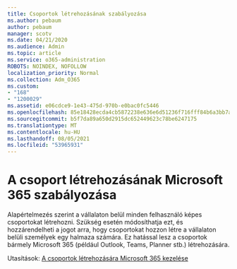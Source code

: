 ```yaml
---
title: Csoportok létrehozásának szabályozása
ms.author: pebaum
author: pebaum
manager: scotv
ms.date: 04/21/2020
ms.audience: Admin
ms.topic: article
ms.service: o365-administration
ROBOTS: NOINDEX, NOFOLLOW
localization_priority: Normal
ms.collection: Adm_O365
ms.custom:
- "168"
- "1200029"
ms.assetid: e06cdce9-1e43-475d-970b-e0bac0fc5446
ms.openlocfilehash: 85e18428ecda4cb5872238e636e6d51236f716fff84b6a3bb7a84e97eca3bdf8
ms.sourcegitcommit: b5f7da89a650d2915dc652449623c78be6247175
ms.translationtype: MT
ms.contentlocale: hu-HU
ms.lasthandoff: 08/05/2021
ms.locfileid: "53965931"
---
```

# <a name="control-creation-of-microsoft-365-groups"></a>A csoport létrehozásának Microsoft 365 szabályozása

Alapértelmezés szerint a vállalaton belül minden felhasználó képes csoportokat létrehozni. Szükség esetén módosíthatja ezt, és hozzárendelheti a jogot arra, hogy csoportokat hozzon létre a vállalaton belüli személyek egy halmaza számára. Ez hatással lesz a csoportok bármely Microsoft 365 (például Outlook, Teams, Planner stb.) létrehozására.
  
Utasítások: [A csoportok létrehozására Microsoft 365 kezelése](https://docs.microsoft.com/microsoft-365/admin/create-groups/manage-creation-of-groups)
